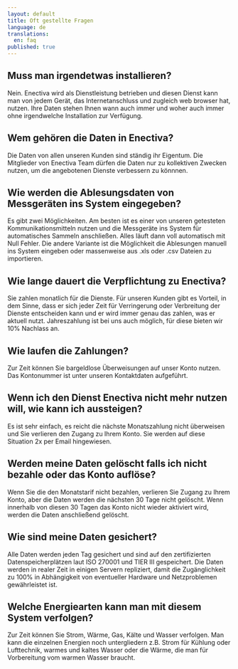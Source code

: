 ```yaml
---
layout: default
title: Oft gestellte Fragen
language: de
translations: 
  en: faq
published: true
---
```


## Muss man irgendetwas installieren?

Nein. Enectiva wird als Dienstleistung betrieben und diesen Dienst kann man von jedem Gerät, das Internetanschluss und zugleich web browser hat, nutzen. Ihre Daten stehen Ihnen wann auch immer und woher auch immer ohne irgendwelche Installation zur Verfügung.

## Wem gehören die Daten in Enectiva?

Die Daten von allen unseren Kunden sind ständig ihr Eigentum. Die Mitglieder von Enectiva Team dürfen die Daten nur zu kollektiven Zwecken nutzen, um die angebotenen Dienste verbessern zu könnnen. 

## Wie werden die Ablesungsdaten von Messgeräten ins System eingegeben?

Es gibt zwei Möglichkeiten. Am besten ist es einer von unseren getesteten Kommunikationsmitteln nutzen und die Messgeräte ins System für automatisches Sammeln anschließen. Alles läuft dann voll automatisch mit Null Fehler. Die andere Variante ist die Möglichkeit die Ablesungen manuell ins System eingeben oder massenweise aus .xls oder .csv Dateien zu importieren.


## Wie lange dauert die Verpflichtung zu Enectiva?

Sie zahlen monatlich für die Dienste. Für unseren Kunden gibt es Vorteil, in dem Sinne, dass er sich jeder Zeit für Verringerung oder Verbreitung der Dienste entscheiden kann und er wird immer genau das zahlen, was er aktuell nutzt. Jahreszahlung ist bei uns auch möglich, für diese bieten wir 10% Nachlass an.

## Wie laufen die Zahlungen?

Zur Zeit können Sie bargeldlose Überweisungen auf unser Konto nutzen. Das Kontonummer ist unter unseren Kontaktdaten aufgeführt.

## Wenn ich den Dienst Enectiva nicht mehr nutzen will, wie kann ich aussteigen?

Es ist sehr einfach, es reicht die nächste Monatszahlung nicht überweisen und Sie verlieren den Zugang zu Ihrem Konto. Sie werden auf diese Situation 2x per Email hingewiesen.

## Werden meine Daten gelöscht falls ich nicht bezahle oder das Konto auflöse? 

Wenn Sie die den Monatstarif nicht bezahlen, verlieren Sie Zugang zu Ihrem Konto, aber die Daten werden die nächsten 30 Tage nicht gelöscht. Wenn innerhalb von diesen 30 Tagen das Konto nicht wieder aktiviert wird, werden die Daten anschließend gelöscht.

## Wie sind meine Daten gesichert?

Alle Daten werden jeden Tag gesichert und sind auf den zertifizierten Datenspeicherplätzen laut ISO 270001 und TIER III gespeichert. Die Daten werden in realer Zeit in einigen Servern repliziert, damit die Zugänglichkeit zu 100% in Abhängigkeit von eventueller Hardware und Netzproblemen gewährleistet ist. 

## Welche Energiearten kann man mit diesem System verfolgen?

Zur Zeit können Sie Strom, Wärme, Gas, Kälte und Wasser verfolgen. Man kann die einzelnen Energien noch untergliedern z.B. Strom für Kühlung oder Lufttechnik, warmes und kaltes Wasser oder die Wärme, die man für Vorbereitung vom warmen Wasser braucht.
